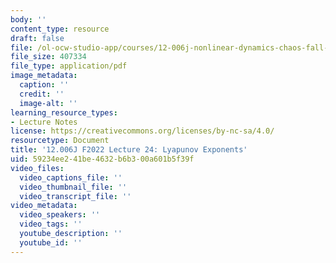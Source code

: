 ```yaml
---
body: ''
content_type: resource
draft: false
file: /ol-ocw-studio-app/courses/12-006j-nonlinear-dynamics-chaos-fall-2022/mit12_006jf22_lec24.pdf
file_size: 407334
file_type: application/pdf
image_metadata:
  caption: ''
  credit: ''
  image-alt: ''
learning_resource_types:
- Lecture Notes
license: https://creativecommons.org/licenses/by-nc-sa/4.0/
resourcetype: Document
title: '12.006J F2022 Lecture 24: Lyapunov Exponents'
uid: 59234ee2-41be-4632-b6b3-00a601b5f39f
video_files:
  video_captions_file: ''
  video_thumbnail_file: ''
  video_transcript_file: ''
video_metadata:
  video_speakers: ''
  video_tags: ''
  youtube_description: ''
  youtube_id: ''
---
```

